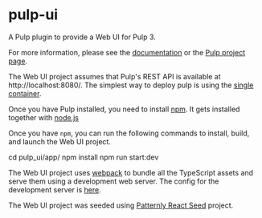 # pulp-ui

A Pulp plugin to provide a Web UI for Pulp 3.

For more information, please see the [documentation](docs/index.rst) or the [Pulp project page](https://pulpproject.org/).


The Web UI project assumes that Pulp's REST API is available at http://localhost:8080/. The simplest way to deploy pulp is
using the [single container](https://pulpproject.org/pulp-in-one-container/).

Once you have Pulp installed, you need to install [npm](https://www.npmjs.com/get-npm). It gets installed together with
[node.js](https://nodejs.org/en/download/)

Once you have `npm`, you can run the following commands to install, build, and launch the Web UI project.

cd pulp_ui/app/
npm install
npm run start:dev

The Web UI project uses [webpack](https://webpack.js.org/concepts/) to bundle all the TypeScript assets and serve them
using a development web server. The config for the development server is [here](pulp_ui/app/webpack.dev.js).

The Web UI project was seeded using [Patternly React Seed](https://github.com/patternfly/patternfly-react-seed) project.